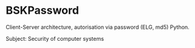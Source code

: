 BSKPassword
===========

Client-Server architecture, autorisation via password (ELG, md5) Python.

Subject: Security of computer systems
